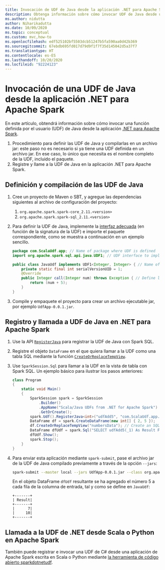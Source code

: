 ```yaml
---
title: Invocación de UDF de Java desde la aplicación .NET para Apache Spark
description: Obtenga información sobre cómo invocar UDF de Java desde una aplicación .NET para Apache Spark.
ms.author: nidutta
author: Niharikadutta
ms.date: 10/09/2020
ms.topic: conceptual
ms.custom: mvc,how-to
ms.openlocfilehash: edf525102bf5503dcb51247b5fa590aa0d42b369
ms.sourcegitcommit: 67ebdb695fd017d79d9f1f7f35d145042d5a37f7
ms.translationtype: HT
ms.contentlocale: es-ES
ms.lasthandoff: 10/20/2020
ms.locfileid: "92224123"
---
```

# <a name="call-a-java-udf-from-your-net-for-apache-spark-application"></a>Invocación de una UDF de Java desde la aplicación .NET para Apache Spark

En este artículo, obtendrá información sobre cómo invocar una función definida por el usuario (UDF) de Java desde la aplicación [.NET para Apache Spark](https://github.com/dotnet/spark).

1. Procedimiento para definir las UDF de Java y compilarlas en un archivo jar: este paso no es necesario si ya tiene una UDF definida en un archivo jar. En ese caso, lo único que necesita es el nombre completo de la UDF, incluido el paquete.
2. Registre y llame a la UDF de Java en la aplicación .NET para Apache Spark.

## <a name="define-and-compile-your-java-udfs"></a>Definición y compilación de las UDF de Java

1. Cree un proyecto de Maven o SBT, y agregue las dependencias siguientes al archivo de configuración del proyecto:
    1. `org.apache.spark.spark-core_2.11.<version>`
    2. `org.apache.spark.spark-sql_2.11.<version>`
2. Para definir la UDF de Java, implemente la [interfaz adecuada](https://github.com/apache/spark/blob/master/sql/core/src/main/java/org/apache/spark/sql/api/java/UDF1.java) (en función de la signatura de la UDF) e importe el paquete correspondiente, como se muestra a continuación en un ejemplo sencillo.

    ```java
    package com.ScalaUdf.app; // Name of package where UDF is defined
    import org.apache.spark.sql.api.java.UDF1; // UDF interface to implement

    public class JavaUdf implements UDF1<Integer, Integer> { // Name of the Java UDF
        private static final int serialVersionUID = 1;
        @Override
        public Integer call(Integer num) throws Exception { // Define logic of UDF
            return (num + 5);
        }
    }
    ```

3. Compile y empaquete el proyecto para crear un archivo ejecutable jar, por ejemplo `UdfApp-0.0.1.jar`.

## <a name="register-and-call-java-udfs-in-net-for-apache-spark"></a>Registro y llamada a UDF de Java en .NET para Apache Spark

1. Use la API [`RegisterJava`](https://github.com/dotnet/spark/blob/8dcdcdc7c60d5f42cba5a90f1346d854ab5bf7bb/src/csharp/Microsoft.Spark/Sql/UDFRegistration.cs#L424) para registrar la UDF de Java con Spark SQL.
2. Registre el objeto `DataFrame` en el que quiera llamar a la UDF como una tabla SQL mediante la función [`CreateOrReplaceTempView`](https://github.com/dotnet/spark/blob/master/src/csharp/Microsoft.Spark/Sql/DataFrame.cs#L982).
3. Use `SparkSession.Sql` para llamar a la UDF en la vista de tabla con Spark SQL.
Un ejemplo básico para ilustrar los pasos anteriores:

    ```csharp
    class Program
    {
        static void Main()
        {
            SparkSession spark = SparkSession
                .Builder()
                .AppName("Scala/Java UDFs from .NET for Apache Spark")
                .GetOrCreate();
            spark.Udf().RegisterJava<int>("udfAdd5", "com.ScalaUdf.app.JavaUdf"); // Register your Java UDF as 'udfAdd5'
            DataFrame df = spark.CreateDataFrame(new int[] { 2, 5 });
            df.CreateOrReplaceTempView("numbersData"); // Create an SQL table from the DataFrame `df`
            DataFrame dfUdf = spark.Sql("SELECT udfAdd5(_1) As Result FROM numbersData"); // Call the registered UDF on the table
            dfUdf.Show();
            spark.Stop();
        }
    }
    ```

4. Para enviar esta aplicación mediante `spark-submit`, pase el archivo jar de la UDF de Java compilado previamente a través de la opción `--jars`:

    ```bash
    spark-submit --master local --jars UdfApp-0.0.1.jar --class org.apache.spark.deploy.dotnet.DotnetRunner microsoft-spark-3.0.x-0.12.1.jar InterRuntimeUDFs.exe
    ```

    En el objeto DataFrame `dfUdf` resultante se ha agregado el número 5 a cada fila de la columna de entrada, tal y como se define en `JavaUdf`:

    ```text
    +-------+
    | Result|
    +-------+
    |      7|
    |     10|
    +-------+
    ```

## <a name="call-net-udf-from-scala-or-python-in-apache-spark"></a>Llamada a la UDF de .NET desde Scala o Python en Apache Spark

También puede registrar e invocar una UDF de C# desde una aplicación de Apache Spark escrita en Scala o Python mediante [la herramienta de código abierto sparkdotnetudf](https://github.com/imback82/sparkdotnetudf).
